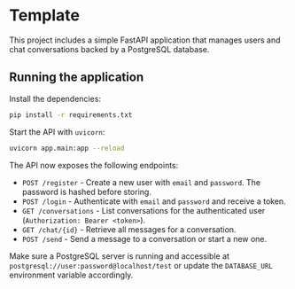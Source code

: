 # Template

This project includes a simple FastAPI application that manages users and chat conversations backed by a PostgreSQL database.

## Running the application

Install the dependencies:

```bash
pip install -r requirements.txt
```

Start the API with `uvicorn`:

```bash
uvicorn app.main:app --reload
```

The API now exposes the following endpoints:

- `POST /register` - Create a new user with `email` and `password`. The password is hashed before storing.
- `POST /login` - Authenticate with `email` and `password` and receive a token.
- `GET /conversations` - List conversations for the authenticated user (`Authorization: Bearer <token>`).
- `GET /chat/{id}` - Retrieve all messages for a conversation.
- `POST /send` - Send a message to a conversation or start a new one.

Make sure a PostgreSQL server is running and accessible at `postgresql://user:password@localhost/test` or update the `DATABASE_URL` environment variable accordingly.
